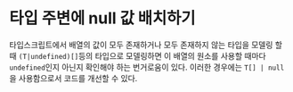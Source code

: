 # 타입 주변에 null 값 배치하기

타입스크립트에서 배열의 값이 모두 존재하거나 모두 존재하지 않는 타입을 모델링 할 때
`(T|undefined)[]`등의 타입으로 모델링하면 이 배열의 원소를 사용할 때마다
`undefined`인지 아닌지 확인해야 하는 번거로움이 있다. 이러한 경우에는 `T[] | null`을
사용함으로서 코드를 개선할 수 있다.
